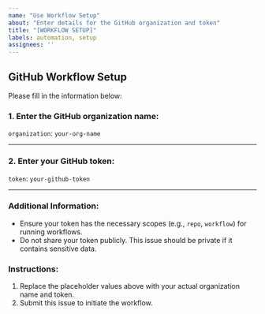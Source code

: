 ```yaml
---
name: "Use Workflow Setup"
about: "Enter details for the GitHub organization and token"
title: "[WORKFLOW SETUP]"
labels: automation, setup
assignees: ''
---
```


## GitHub Workflow Setup

Please fill in the information below:

### 1. Enter the GitHub organization name:
<!-- Replace 'your-org-name' with your GitHub organization -->
`organization`: `your-org-name`

---

### 2. Enter your GitHub token:
<!-- Replace 'your-github-token' with your personal access token -->
`token`: `your-github-token`

---

### Additional Information:
- Ensure your token has the necessary scopes (e.g., `repo`, `workflow`) for running workflows.
- Do not share your token publicly. This issue should be private if it contains sensitive data.

### Instructions:
1. Replace the placeholder values above with your actual organization name and token.
2. Submit this issue to initiate the workflow.
